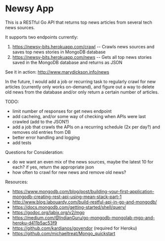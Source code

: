 # Newsy App

This is a RESTful Go API that returns top news articles from several tech news sources.

It supports two endpoints currently:
1. https://newsy-bits.herokuapp.com/crawl -- Crawls news sources and saves top news stories in MongoDB database
2. https://newsy-bits.herokuapp.com/news -- Gets all top news stories saved in the MongoDB database and returns as JSON

See it in action: http://www.marydickson.info/news

In the future, I would add a job or recurring task to regularly crawl for new articles (currently only works on-demand), and figure out a way to delete old news from the database and/or only return a certain number of articles.

TODO:
- limit number of responses for get news endpoint
- add cacheing, and/or some way of checking when APIs were last crawled (add to the JSON?)
- add a job that crawls the APIs on a recurring schedule (2x per day?) and removes old entries from DB
- better error handling and logging
- add tests

Questions for Consideration:
- do we want an even mix of the news sources, maybe the latest 10 for each? if yes, return the appropriate json
- how often to crawl for new news and remove old news?

Resources:
- https://www.mongodb.com/blog/post/building-your-first-application-mongodb-creating-rest-api-using-mean-stack-part-1
- http://www.blog.labouardy.com/build-restful-api-in-go-and-mongodb/
- https://docs.mongodb.com/getting-started/shell/query/
- https://godoc.org/labix.org/v2/mgo
- https://medium.com/@IndianGuru/go-mongodb-mongolab-mgo-and-heroku-d411b5ac53f9
- https://github.com/kardianos/govendor (required for Heroku)
- https://github.com/michaeltreat/Mongo_quickstart
